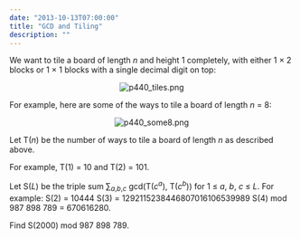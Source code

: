 ```yaml
---
date: "2013-10-13T07:00:00"
title: "GCD and Tiling"
description: ""
---
```


<p>We want to tile a board of length <var>n</var> and height 1 completely, with either 1 × 2 blocks or 1 × 1 blocks with a single decimal digit on top:</p>
<div style="text-align:center;">
<img alt="p440_tiles.png" src="/images/p440_tiles.png"/></div>
<p>For example, here are some of the ways to tile a board of length <var>n</var> = 8:</p>
<div style="text-align:center;">
<img alt="p440_some8.png" src="/images/p440_some8.png"/></div>
<p>Let T(<var>n</var>) be the number of ways to tile a board of length <var>n</var> as described above.</p>
<p>For example, T(1) = 10 and T(2) = 101.</p>
<p>Let S(<var>L</var>) be the triple sum ∑<sub><var>a</var>,<var>b</var>,<var>c</var></sub> gcd(T(<var>c</var><sup><var>a</var></sup>), T(<var>c</var><sup><var>b</var></sup>)) for 1 ≤ <var>a</var>, <var>b</var>, <var>c</var> ≤ <var>L</var>.
For example:
S(2) = 10444
S(3) = 1292115238446807016106539989
S(4) mod 987 898 789 = 670616280.</p>
<p>Find S(2000) mod 987 898 789.</p>

